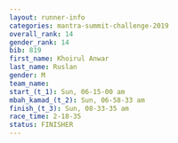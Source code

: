 ```yaml
---
layout: runner-info 
categories: mantra-summit-challenge-2019 
overall_rank: 14
gender_rank: 14
bib: 819
first_name: Khoirul Anwar
last_name: Ruslan
gender: M
team_name:
start_(t_1): Sun, 06-15-00 am
mbah_kamad_(t_2): Sun, 06-58-33 am
finish_(t_3): Sun, 08-33-35 am
race_time: 2-18-35
status: FINISHER
---
```

